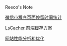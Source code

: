 Reeoo's Note

[微信小程序页面停留时间统计](https://github.com/ireeoome/reeoome/issues/3)

[LsCacher 前端缓存方案 ](https://github.com/ireeoome/reeoome/issues/2)

[网站性能分析和优化](https://github.com/ireeoome/reeoome/issues/1)


